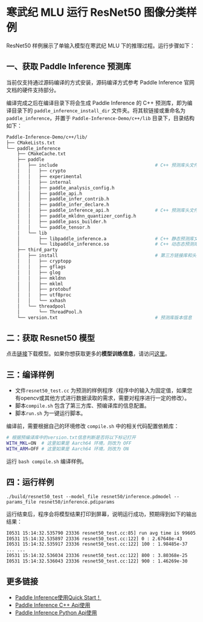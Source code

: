 # 寒武纪 MLU 运行 ResNet50 图像分类样例

ResNet50 样例展示了单输入模型在寒武纪 MLU 下的推理过程。运行步骤如下：

## 一、获取 Paddle Inference 预测库

当前仅支持通过源码编译的方式安装，源码编译方式参考 Paddle Inference 官网文档的硬件支持部分。

编译完成之后在编译目录下将会生成 Paddle Inference 的 C++ 预测库，即为编译目录下的 `paddle_inference_install_dir` 文件夹。将其软链接或重命名为 `paddle_inference`，并置于 `Paddle-Inference-Demo/c++/lib` 目录下，目录结构如下：

```bash
Paddle-Inference-Demo/c++/lib/
├── CMakeLists.txt
└── paddle_inference
    ├── CMakeCache.txt
    ├── paddle
    │   ├── include                                    # C++ 预测库头文件目录
    │   │   ├── crypto
    │   │   ├── experimental
    │   │   ├── internal
    │   │   ├── paddle_analysis_config.h
    │   │   ├── paddle_api.h
    │   │   ├── paddle_infer_contrib.h
    │   │   ├── paddle_infer_declare.h
    │   │   ├── paddle_inference_api.h                 # C++ 预测库头文件
    │   │   ├── paddle_mkldnn_quantizer_config.h
    │   │   ├── paddle_pass_builder.h
    │   │   └── paddle_tensor.h
    │   └── lib
    │       ├── libpaddle_inference.a                  # C++ 静态预测库文件
    │       └── libpaddle_inference.so                 # C++ 动态态预测库文件
    ├── third_party
    │   ├── install                                    # 第三方链接库和头文件
    │   │   ├── cryptopp
    │   │   ├── gflags
    │   │   ├── glog
    │   │   ├── mkldnn
    │   │   ├── mklml
    │   │   ├── protobuf
    │   │   ├── utf8proc
    │   │   └── xxhash
    │   └── threadpool
    │       └── ThreadPool.h
    └── version.txt                                    # 预测库版本信息
```

## 二：获取 Resnet50 模型

点击[链接](https://paddle-inference-dist.bj.bcebos.com/Paddle-Inference-Demo/resnet50.tgz)下载模型。如果你想获取更多的**模型训练信息**，请访问[这里](https://github.com/PaddlePaddle/PaddleClas)。

## 三：编译样例
 
- 文件`resnet50_test.cc` 为预测的样例程序（程序中的输入为固定值，如果您有opencv或其他方式进行数据读取的需求，需要对程序进行一定的修改）。    
- 脚本`compile.sh` 包含了第三方库、预编译库的信息配置。
- 脚本`run.sh` 为一键运行脚本。

编译前，需要根据自己的环境修改 `compile.sh` 中的相关代码配置依赖库：

```bash
# 根据预编译库中的version.txt信息判断是否将以下标记打开
WITH_MKL=ON  # 这里如果是 Aarch64 环境，则改为 OFF
WITH_ARM=OFF # 这里如果是 Aarch64 环境，则改为 ON
```

运行 `bash compile.sh` 编译样例。

## 四：运行样例

```shell
./build/resnet50_test --model_file resnet50/inference.pdmodel --params_file resnet50/inference.pdiparams
```
运行结束后，程序会将模型结果打印到屏幕，说明运行成功，预期得到如下的输出结果：

```bash
I0531 15:14:32.535790 23336 resnet50_test.cc:85] run avg time is 99605.8 ms
I0531 15:14:32.535897 23336 resnet50_test.cc:122] 0 : 2.67648e-43
I0531 15:14:32.535917 23336 resnet50_test.cc:122] 100 : 1.98485e-37
... ...
I0531 15:14:32.536034 23336 resnet50_test.cc:122] 800 : 3.80368e-25
I0531 15:14:32.536043 23336 resnet50_test.cc:122] 900 : 1.46269e-30
```

## 更多链接
- [Paddle Inference使用Quick Start！](https://paddle-inference.readthedocs.io/en/latest/introduction/quick_start.html)
- [Paddle Inference C++ Api使用](https://paddle-inference.readthedocs.io/en/latest/api_reference/cxx_api_index.html)
- [Paddle Inference Python Api使用](https://paddle-inference.readthedocs.io/en/latest/api_reference/python_api_index.html)
